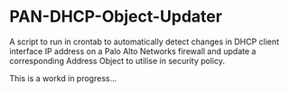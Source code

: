# PAN-DHCP-Object-Updater
A script to run in crontab to automatically detect changes in DHCP client interface IP address on a Palo Alto Networks firewall and update a corresponding Address Object to utilise in security policy.

This is a workd in progress...
